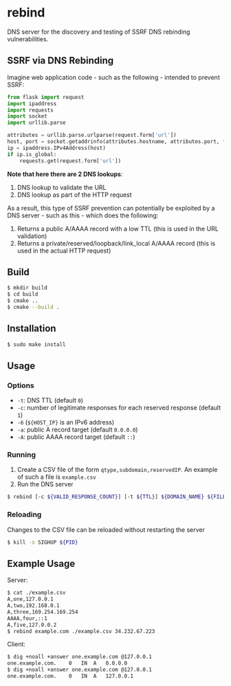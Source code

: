# rebind

DNS server for the discovery and testing of SSRF DNS rebinding vulnerabilities.

## SSRF via DNS Rebinding

Imagine web application code - such as the following - intended to prevent SSRF:

```python
from flask import request
import ipaddress
import requests
import socket
import urllib.parse

attributes = urllib.parse.urlparse(request.form['url'])
host, port = socket.getaddrinfo(attributes.hostname, attributes.port, family=socket.AF_INET, type=socket.SOCK_STREAM)[0][-1]
ip = ipaddress.IPv4Address(host)
if ip.is_global:
    requests.get(request.form['url'])
```

**Note that here there are 2 DNS lookups**:
1. DNS lookup to validate the URL
2. DNS lookup as part of the HTTP request

As a result, this type of SSRF prevention can potentially be exploited by a DNS server - such as this - which does the following:
1.  Returns a public A/AAAA record with a low TTL (this is used in the URL validation)
2.  Returns a private/reserved/loopback/link_local A/AAAA record (this is used in the actual HTTP request)

## Build
```bash
$ mkdir build
$ cd build
$ cmake ..
$ cmake --build .
```

## Installation
```bash
$ sudo make install
```

## Usage

### Options
* `-t`: DNS TTL (default `0`)
* `-c`: number of legitimate responses for each reserved response (default `1`)
* `-6` (`${HOST_IP}` is an IPv6 address)
* `-a`: public A record target (default `0.0.0.0`)
* `-A`: public AAAA record target (default `::`)

### Running
1. Create a CSV file of the form `qtype,subdomain,reservedIP`. An example of such a file is `example.csv`
2. Run the DNS server
```bash
$ rebind [-c ${VALID_RESPONSE_COUNT}] [-t ${TTL}] ${DOMAIN_NAME} ${FILENAME} ${HOST_IP}
```

### Reloading
Changes to the CSV file can be reloaded without restarting the server
```bash
$ kill -s SIGHUP ${PID}
```

## Example Usage

Server:
```bash
$ cat ./example.csv 
A,one,127.0.0.1
A,two,192.168.0.1
A,three,169.254.169.254
AAAA,four,::1
A,five,127.0.0.2
$ rebind example.com ./example.csv 34.232.67.223
```

Client:
```bash
$ dig +noall +answer one.example.com @127.0.0.1
one.example.com.	0	IN	A	0.0.0.0
$ dig +noall +answer one.example.com @127.0.0.1
one.example.com.	0	IN	A	127.0.0.1
```
